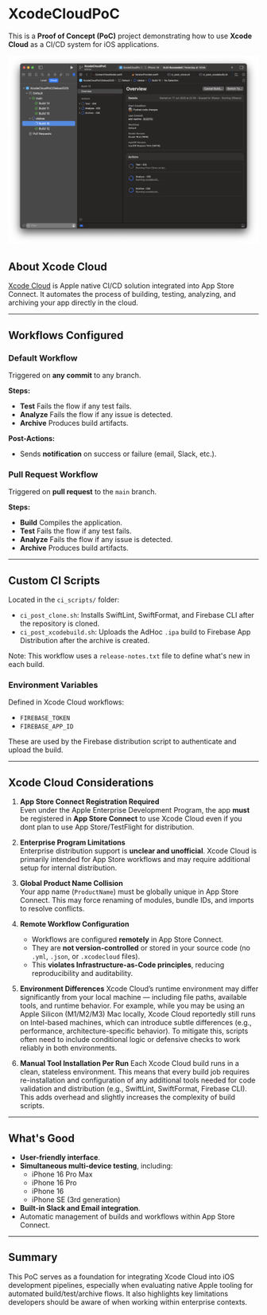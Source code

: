 # XcodeCloudPoC

This is a **Proof of Concept (PoC)** project demonstrating how to use **Xcode Cloud** as a CI/CD system for iOS applications.

![XcodeCloud](images/XcodeCloud.png)

## About Xcode Cloud

[Xcode Cloud](https://developer.apple.com/xcode-cloud/) is Apple native CI/CD solution integrated into App Store Connect. It automates the process of building, testing, analyzing, and archiving your app directly in the cloud.

---

## Workflows Configured

### Default Workflow
Triggered on **any commit** to any branch.

**Steps:**
- **Test**  Fails the flow if any test fails.
- **Analyze**  Fails the flow if any issue is detected.
- **Archive**  Produces build artifacts.

**Post-Actions:**
- Sends **notification** on success or failure (email, Slack, etc.).

### Pull Request Workflow
Triggered on **pull request** to the `main` branch.

**Steps:**
- **Build**  Compiles the application.
- **Test**  Fails the flow if any test fails.
- **Analyze**  Fails the flow if any issue is detected.
- **Archive**  Produces build artifacts.

---

## Custom CI Scripts

Located in the `ci_scripts/` folder:

- `ci_post_clone.sh`: Installs SwiftLint, SwiftFormat, and Firebase CLI after the repository is cloned.
- `ci_post_xcodebuild.sh`: Uploads the AdHoc `.ipa` build to Firebase App Distribution after the archive is created.

Note: This workflow uses a `release-notes.txt` file to define what's new in each build.

### Environment Variables

Defined in Xcode Cloud workflows:
- `FIREBASE_TOKEN`
- `FIREBASE_APP_ID`

These are used by the Firebase distribution script to authenticate and upload the build.

---

## Xcode Cloud Considerations

1. **App Store Connect Registration Required**  
   Even under the Apple Enterprise Development Program, the app **must** be registered in **App Store Connect** to use Xcode Cloud  even if you dont plan to use App Store/TestFlight for distribution.

2. **Enterprise Program Limitations**  
   Enterprise distribution support is **unclear and unofficial**. Xcode Cloud is primarily intended for App Store workflows and may require additional setup for internal distribution.

3. **Global Product Name Collision**  
   Your app name (`ProductName`) must be globally unique in App Store Connect. This may force renaming of modules, bundle IDs, and imports to resolve conflicts.

4. **Remote Workflow Configuration**  
   - Workflows are configured **remotely** in App Store Connect.
   - They are **not version-controlled** or stored in your source code (no `.yml`, `.json`, or `.xcodecloud` files).
   - This **violates Infrastructure-as-Code principles**, reducing reproducibility and auditability.

5. **Environment Differences**
Xcode Cloud’s runtime environment may differ significantly from your local machine — including file paths, available tools, and runtime behavior. For example, while you may be using an Apple Silicon (M1/M2/M3) Mac locally, Xcode Cloud reportedly still runs on Intel-based machines, which can introduce subtle differences (e.g., performance, architecture-specific behavior). To mitigate this, scripts often need to include conditional logic or defensive checks to work reliably in both environments.

6. **Manual Tool Installation Per Run**
Each Xcode Cloud build runs in a clean, stateless environment. This means that every build job requires re-installation and configuration of any additional tools needed for code validation and distribution (e.g., SwiftLint, SwiftFormat, Firebase CLI). This adds overhead and slightly increases the complexity of build scripts.

---

## What's Good

- **User-friendly interface**.
- **Simultaneous multi-device testing**, including:
  - iPhone 16 Pro Max
  - iPhone 16 Pro
  - iPhone 16
  - iPhone SE (3rd generation)
- **Built-in Slack and Email integration**.
- Automatic management of builds and workflows within App Store Connect.

---

## Summary

This PoC serves as a foundation for integrating Xcode Cloud into iOS development pipelines, 
especially when evaluating native Apple tooling for automated build/test/archive flows. 
It also highlights key limitations developers should be aware of when working within enterprise contexts.
